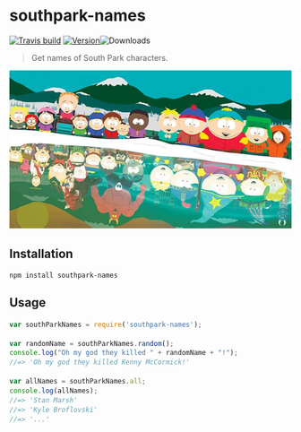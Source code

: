 # southpark-names
[![Travis build](https://img.shields.io/travis/johemst/southpark-names.svg)](https://travis-ci.org/johemst/southpark-names) [![Version](https://img.shields.io/npm/v/southpark-names.svg)](https://www.npmjs.com/package/southpark-names)![Downloads](https://img.shields.io/npm/dm/southpark-names.svg)

> Get names of South Park characters.

[![Image](southparkimage.jpg)](http://www.geek.com/wp-content/uploads/2015/07/southpark-625x350.jpg)

## Installation

```
npm install southpark-names
```

## Usage

```js
var southParkNames = require('southpark-names');

var randomName = southParkNames.random();
console.log("Oh my god they killed " + randomName + "!");
//=> 'Oh my god they killed Kenny McCormick!'

var allNames = southParkNames.all;
console.log(allNames);
//=> 'Stan Marsh'
//=> 'Kyle Broflovski'
//=> '...'
```
